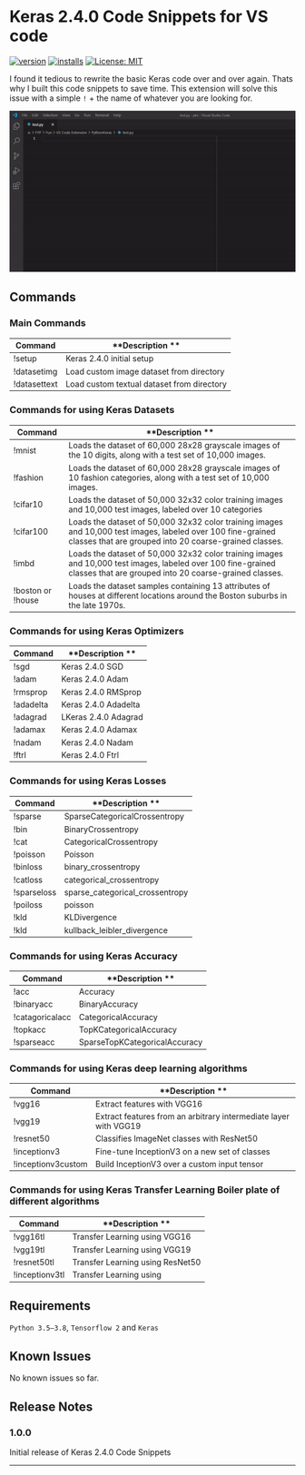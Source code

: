 # Keras 2.4.0 Code Snippets for VS code

[![version](https://vsmarketplacebadges.dev/version/MaleehaKhalid.pks.svg)](https://vsmarketplacebadges.dev/version/MaleehaKhalid.pks.svg)
[![installs](https://vsmarketplacebadges.dev/installs-short/MaleehaKhalid.pks.svg)](https://vsmarketplacebadges.dev/installs-short/MaleehaKhalid.pks.svg)
[![License: MIT](https://img.shields.io/badge/License-MIT-yellow.svg)](https://opensource.org/licenses/MIT)

I found it tedious to rewrite the basic Keras code over and over again. Thats why I built this code snippets to save time.
This extension will solve this issue with a simple `!` + the name of whatever you are looking for.

<p align="center">
  <img src="demo.gif" alt="Demo" />
</p>

## Commands

### Main Commands

| **Command** | **Description **                                                                                    |
| ----------- | ------------------------------------------------------------------------------------------------- |
| !setup      | Keras 2.4.0 initial setup                |
| !datasetimg | Load custom image dataset from directory                        |
| !datasettext| Load custom textual dataset from directory             |

### Commands for using Keras Datasets

| **Command** | **Description **                                                                                    |
| ----------- | ------------------------------------------------------------------------------------------------- |
| !mnist     | Loads the dataset of 60,000 28x28 grayscale images of the 10 digits, along with a test set of 10,000 images.               |
| !fashion | Loads the dataset of 60,000 28x28 grayscale images of 10 fashion categories, along with a test set of 10,000 images.   |
| !cifar10| Loads the dataset of 50,000 32x32 color training images and 10,000 test images, labeled over 10 categories            |
| !cifar100      | Loads the dataset of 50,000 32x32 color training images and 10,000 test images, labeled over 100 fine-grained classes that are grouped into 20 coarse-grained classes.                          |
| !imbd   | Loads the dataset of 50,000 32x32 color training images and 10,000 test images, labeled over 100 fine-grained classes that are grouped into 20 coarse-grained classes.|
| !boston or !house |Loads the dataset samples containing 13 attributes of houses at different locations around the Boston suburbs in the late 1970s.  |


### Commands for using Keras Optimizers

| **Command** | **Description **                                                                                    |
| ----------- | ------------------------------------------------------------------------------------------------- |
| !sgd     | Keras 2.4.0 SGD  |
| !adam | Keras 2.4.0 Adam|
| !rmsprop| Keras 2.4.0 RMSprop |
| !adadelta     | Keras 2.4.0 Adadelta |
| !adagrad  | LKeras 2.4.0 Adagrad|
| !adamax |Keras 2.4.0 Adamax |
| !nadam |Keras 2.4.0 Nadam  |
| !ftrl | Keras 2.4.0 Ftrl |

### Commands for using Keras Losses

| **Command** | **Description **                                                                                    |
| ----------- | ------------------------------------------------------------------------------------------------- |
| !sparse    |SparseCategoricalCrossentropy  |
| !bin | BinaryCrossentropy|
| !cat | CategoricalCrossentropy|
| !poisson     |  Poisson |
| !binloss  | binary_crossentropy|
| !catloss |categorical_crossentropy |
| !sparseloss |sparse_categorical_crossentropy |
| !poiloss | poisson |
| !kld | KLDivergence |
| !kld | kullback_leibler_divergence |


### Commands for using Keras Accuracy

| **Command** | **Description **                                                                                    |
| ----------- | ------------------------------------------------------------------------------------------------- |
| !acc    | Accuracy  |
| !binaryacc | BinaryAccuracy |
| !catagoricalacc|  CategoricalAccuracy |
| !topkacc     | TopKCategoricalAccuracy |
| !sparseacc | SparseTopKCategoricalAccuracy |


### Commands for using Keras deep learning algorithms

| **Command** | **Description **                                                                                    |
| ----------- | ------------------------------------------------------------------------------------------------- |
| !vgg16    | Extract features with VGG16  |
| !vgg19 | Extract features from an arbitrary intermediate layer with VGG19 |
| !resnet50| Classifies ImageNet classes with ResNet50 |
| !inceptionv3     | Fine-tune InceptionV3 on a new set of classes |
| !inceptionv3custom | Build InceptionV3 over a custom input tensor |

### Commands for using Keras Transfer Learning Boiler plate of different algorithms

| **Command** | **Description **                                                                                    |
| ----------- | ------------------------------------------------------------------------------------------------- |
| !vgg16tl   | Transfer Learning using VGG16  |
| !vgg19tl | Transfer Learning using VGG19 |
| !resnet50tl| Transfer Learning using ResNet50 |
| !inceptionv3tl     | Transfer Learning using |


## Requirements
`Python 3.5–3.8`, `Tensorflow 2` and `Keras`

## Known Issues

No known issues so far.

## Release Notes

### 1.0.0

Initial release of Keras 2.4.0 Code Snippets

-----------------------------------------------------------------------------------------------------------



